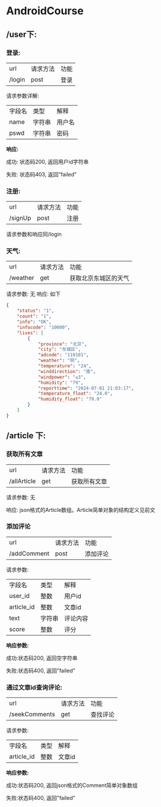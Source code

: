 # AndroidCourse



## /user下:


### 登录:

<table>
	<tr>
		<td>url</td><td>请求方法</td><td>功能</td>
	</tr>
	<tr>
		<td>/login</td><td>post</td><td>登录</td>
	</tr>
</table>

请求参数详解:

<table>
	<tr>
		<td>字段名</td><td>类型</td><td>解释</td>
	</tr>
	<tr>
		<td>name</td><td>字符串</td><td>用户名</td>
	</tr>
<tr>
		<td>pswd</td><td>字符串</td><td>密码</td>
	</tr>
</table>

<!-- 字段名	类型	解释
name	字符串	用户名
pswd	字符串	密码 -->

**响应:** 

成功: 状态码200, 返回用户id字符串

失败: 状态码403, 返回"failed"


### 注册:

<table>
	<tr>
		<td>url</td><td>请求方法</td><td>功能</td>
	</tr>
	<tr>
		<td>/signUp</td><td>post</td><td>注册</td>
	</tr>
</table>

请求参数和响应同/login

### 天气:

<table>
	<tr>
		<td>url</td><td>请求方法</td><td>功能</td>
	</tr>
	<tr>
		<td>/weather</td><td>get</td><td>获取北京东城区的天气</td>
	</tr>
</table>
请求参数: 无
响应: 如下

```json
{
	"status": "1",
	"count": "1",
	"info": "OK",
	"infocode": "10000",
	"lives": [
		{
			"province": "北京",
			"city": "东城区",
			"adcode": "110101",
			"weather": "阴",
			"temperature": "24",
			"winddirection": "南",
			"windpower": "≤3",
			"humidity": "79",
			"reporttime": "2024-07-01 21:03:17",
			"temperature_float": "24.0",
			"humidity_float": "79.0"
		}
	]
}
```

## /article 下:

### 获取所有文章

<table>
	<tr>
		<td>url</td><td>请求方法</td><td>功能</td>
	</tr>
	<tr>
		<td>/allArticle</td><td>get</td><td>获取所有文章</td>
	</tr>
</table>

请求参数: 无

响应: json格式的Article数组。Article简单对象的结构定义见前文


### 添加评论

<table>
	<tr>
		<td>url</td><td>请求方法</td><td>功能</td>
	</tr>
	<tr>
		<td>/addComment</td><td>post</td><td>添加评论</td>
	</tr>
</table>

请求参数:

<table>
	<tr>
		<td>字段名</td><td>类型</td><td>解释</td>
	</tr>
	<tr>
		<td>user_id</td><td>整数</td><td>用户id</td>
	</tr>
	<tr>
		<td>article_id</td><td>整数</td><td>文章id</td>
	</tr>
	<tr>
		<td>text</td><td>字符串</td><td>评论内容</td>
	</tr>
	<tr>
		<td>score</td><td>整数</td><td>评分</td>
	</tr>
</table>

**响应参数:** 

成功:状态码200, 返回空字符串

失败:状态码400, 返回"failed"


### 通过文章id查询评论:


<table>
	<tr>
		<td>url</td><td>请求方法</td><td>功能</td>
	</tr>
	<tr>
		<td>/seekComments</td><td>get</td><td>查找评论</td>
	</tr>
</table>

请求参数:

<table>
	<tr>
		<td>字段名</td><td>类型</td><td>解释</td>
	</tr>
	<tr>
		<td>article_id</td><td>整数</td><td>文章id</td>
	</tr>
</table>

**响应参数:** 

成功:状态码200, 返回json格式的Comment简单对象数组

失败:状态码400, 返回"failed"